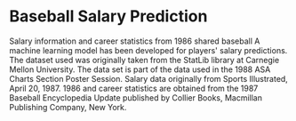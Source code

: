 # Baseball Salary Prediction

Salary information and career statistics from 1986 shared baseball
A machine learning model has been developed for players' salary 
predictions. The dataset used was originally taken from the StatLib 
library at Carnegie Mellon University. The data set is part of the 
data used in the 1988 ASA Charts Section Poster Session. Salary data 
originally from Sports Illustrated, April 20, 1987. 1986 and career 
statistics are obtained from the 1987 Baseball Encyclopedia Update 
published by Collier Books, Macmillan Publishing Company, New York.
